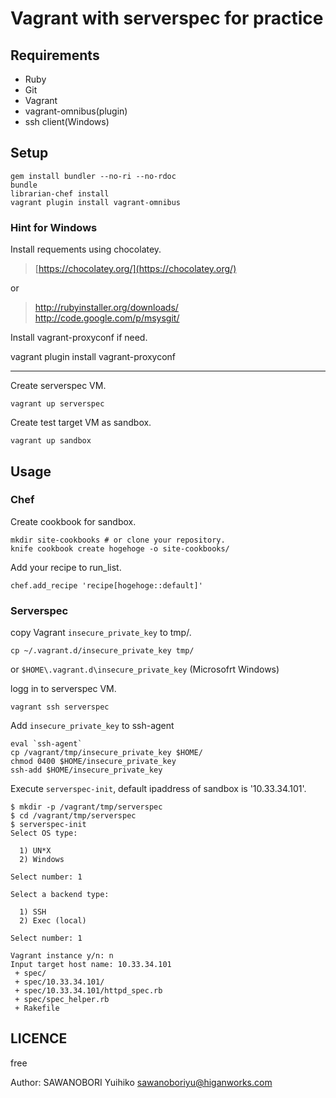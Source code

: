 # Vagrant with serverspec for practice


## Requirements

- Ruby
- Git
- Vagrant
- vagrant-omnibus(plugin)
- ssh client(Windows)

## Setup

```
gem install bundler --no-ri --no-rdoc
bundle
librarian-chef install
vagrant plugin install vagrant-omnibus
```

### Hint for Windows

Install requements using chocolatey.

> [https://chocolatey.org/](https://chocolatey.org/)

or 

> http://rubyinstaller.org/downloads/  
> http://code.google.com/p/msysgit/

Install vagrant-proxyconf if need.

vagrant plugin install vagrant-proxyconf

----

Create serverspec VM.

```
vagrant up serverspec
```

Create test target VM as sandbox.

```
vagrant up sandbox
```

## Usage

### Chef

Create cookbook for sandbox.

```
mkdir site-cookbooks # or clone your repository.
knife cookbook create hogehoge -o site-cookbooks/
```

Add your recipe to run_list.

```
chef.add_recipe 'recipe[hogehoge::default]'
```

### Serverspec

copy Vagrant `insecure_private_key` to tmp/.

```
cp ~/.vagrant.d/insecure_private_key tmp/
```

or `$HOME\.vagrant.d\insecure_private_key` (Microsofrt Windows)


logg in to serverspec VM.

```
vagrant ssh serverspec
```

Add `insecure_private_key` to ssh-agent

```
eval `ssh-agent`
cp /vagrant/tmp/insecure_private_key $HOME/
chmod 0400 $HOME/insecure_private_key
ssh-add $HOME/insecure_private_key
```

Execute `serverspec-init`, default ipaddress of sandbox is '10.33.34.101'.

```
$ mkdir -p /vagrant/tmp/serverspec
$ cd /vagrant/tmp/serverspec
$ serverspec-init
Select OS type:

  1) UN*X
  2) Windows

Select number: 1

Select a backend type:

  1) SSH
  2) Exec (local)

Select number: 1

Vagrant instance y/n: n
Input target host name: 10.33.34.101
 + spec/
 + spec/10.33.34.101/
 + spec/10.33.34.101/httpd_spec.rb
 + spec/spec_helper.rb
 + Rakefile
```



## LICENCE

free

Author: SAWANOBORI Yuihiko <sawanoboriyu@higanworks.com>
